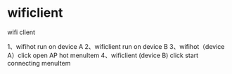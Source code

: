 # wificlient
wifi client


1、wifihot  run on device A
2、wificlient run on device B
3、wifihot（device A）click open AP hot menuItem
4、wificlient (device B) click  start connecting  menuItem
